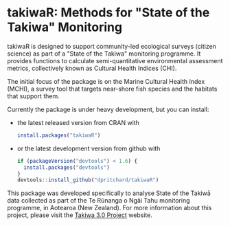 # takiwaR: Methods for "State of the Takiwa" Monitoring

takiwaR is designed to support community-led ecological surveys (citizen science) as part of a "State of the Takiwa" monitoring programme. It provides functions to calculate semi-quantitative environmental assessment metrics, collectively known as Cultural Health Indices (CHI). 

The initial focus of the package is on the Marine Cultural Health Index (MCHI), a survey tool that targets near-shore fish species and the habitats that support them. 

Currently the package is under heavy development, but you can install:

-   the latest released version from CRAN with

    ``` r
    install.packages("takiwaR")
    ```

-   or the latest development version from github with

    ``` r
    if (packageVersion("devtools") < 1.6) {
      install.packages("devtools")
    }
    devtools::install_github("dpritchard/takiwaR")
    ```

This package was developed specifically to analyse State of the Takiwā data collected as part of the Te Rūnanga o Ngāi Tahu monitoring programme, in Aotearoa (New Zealand). For more information about this project, please visit the [Takiwa 3.0 Project][takiwa3] website.

[takiwa3]: http://www.takiwa.org.nz